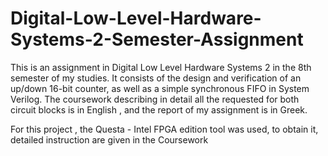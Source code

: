 # Digital-Low-Level-Hardware-Systems-2-Semester-Assignment
This is an assignment in Digital Low Level Hardware Systems 2 in the 8th semester of my studies. It consists of the design and verification of an up/down 16-bit counter, as well as a simple synchronous FIFO in System Verilog. The coursework describing in detail all the requested for both circuit blocks is in English , and the report of my assignment is in Greek. 

For this project , the Questa - Intel FPGA edition tool was used, to obtain it, detailed instruction are given in the Coursework  
